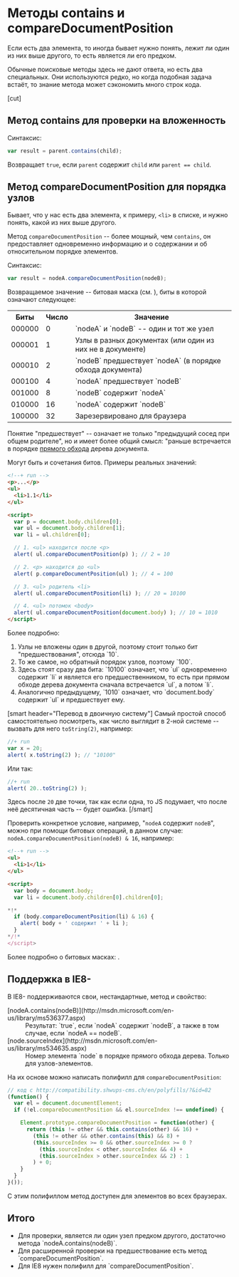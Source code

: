 # Методы contains и compareDocumentPosition

Если есть два элемента, то иногда бывает нужно понять, лежит ли один из них выше другого, то есть является ли его предком.

Обычные поисковые методы здесь не дают ответа, но есть два специальных. Они используются редко, но когда подобная задача встаёт, то знание метода может сэкономить много строк кода.

[cut]

## Метод contains для проверки на вложенность

Синтаксис:

```js
var result = parent.contains(child);
```

Возвращает `true`, если `parent` содержит `child` или `parent == child`.

## Метод compareDocumentPosition для порядка узлов

Бывает, что у нас есть два элемента, к примеру, `<li>` в списке, и нужно понять, какой из них выше другого.

Метод `compareDocumentPosition` -- более мощный, чем `contains`, он предоставляет одновременно информацию и о содержании и об относительном порядке элементов.

Синтаксис:

```js
var result = nodeA.compareDocumentPosition(nodeB);
```

Возвращаемое значение -- битовая маска (см. [](/bitwise-operators)), биты в которой означают следующее:

<table>
<tr>
<th>Биты</th>
<th>Число</th>
<th>Значение</th>
</tr>
<tr><td>000000</td><td>0</td><td>`nodeA` и `nodeB` -- один и тот же узел</td></tr>
<tr><td>000001</td><td>1</td><td>Узлы в разных документах (или один из них не в документе)</td></tr>
<tr><td>000010</td><td>2</td><td>`nodeB` предшествует `nodeA` (в порядке обхода документа)</td></tr>
<tr><td>000100</td><td>4</td><td>`nodeA` предшествует `nodeB`</td></tr>
<tr><td>001000</td><td>8</td><td>`nodeB` содержит `nodeA`</td></tr>
<tr><td>010000</td><td>16</td><td>`nodeA` содержит `nodeB`</td></tr>
<tr><td>100000</td><td>32</td><td>Зарезервировано для браузера</td></tr>
</table>

Понятие "предшествует" -- означает не только "предыдущий сосед при общем родителе", но и имеет более общий смысл:  "раньше встречается в порядке [прямого обхода](http://algolist.manual.ru/ds/walk.php) дерева документа.

Могут быть и сочетания битов. Примеры реальных значений:

```html
<!--+ run -->
<p>...</p>
<ul>
  <li>1.1</li>
</ul>

<script>
  var p = document.body.children[0];
  var ul = document.body.children[1];
  var li = ul.children[0];

  // 1. <ul> находится после <p>
  alert( ul.compareDocumentPosition(p) ); // 2 = 10

  // 2. <p> находится до <ul>
  alert( p.compareDocumentPosition(ul) ); // 4 = 100

  // 3. <ul> родитель <li>
  alert( ul.compareDocumentPosition(li) ); // 20 = 10100

  // 4. <ul> потомок <body>
  alert( ul.compareDocumentPosition(document.body) ); // 10 = 1010
</script>
```

Более подробно:
<ol>
<li>Узлы не вложены один в другой, поэтому стоит только бит "предшествования", отсюда `10`.</li>
<li>То же самое, но обратный порядок узлов, поэтому `100`.</li>
<li>Здесь стоят сразу два бита: `10100` означает, что `ul` одновременно содержит `li` и является его предшественником, то есть при прямом обходе дерева документа сначала встречается `ul`, а потом `li`.</li>
<li>Аналогично предыдущему, `1010` означает, что `document.body` содержит `ul` и предшествует ему.</li>
</ol>

[smart header="Перевод в двоичную систему"]
Самый простой способ самостоятельно посмотреть, как число выглядит в 2-ной системе -- вызвать для него `toString(2)`, например:

```js
//+ run
var x = 20;
alert( x.toString(2) ); // "10100"
```

Или так:

```js
//+ run
alert( 20..toString(2) );
```

Здесь после `20` две точки, так как если одна, то JS подумает, что после неё десятичная часть -- будет ошибка.
[/smart]

Проверить конкретное условие, например, "`nodeA` содержит `nodeB`", можно при помощи битовых операций, в данном случае: `nodeA.compareDocumentPosition(nodeB) & 16`, например:

```html
<!--+ run -->
<ul>
  <li>1</li>
</ul>

<script>
  var body = document.body;
  var li = document.body.children[0].children[0];

*!*
  if (body.compareDocumentPosition(li) & 16) {
    alert( body + ' содержит ' + li );
  }
*/!*
</script>
```

Более подробно о битовых масках:  [](/bitwise-operators).

## Поддержка в IE8-

В IE8- поддерживаются свои, нестандартные, метод и свойство:

<dl>
<dt>[nodeA.contains(nodeB)](http://msdn.microsoft.com/en-us/library/ms536377.aspx)</dt>
<dd>Результат: `true`, если `nodeA` содержит `nodeB`, а также в том случае, если `nodeA == nodeB`.</dd>
<dt>[node.sourceIndex](http://msdn.microsoft.com/en-us/library/ms534635.aspx)</dt>
<dd>Номер элемента `node` в порядке прямого обхода дерева. Только для узлов-элементов.</dd>
</dl>

На их основе можно написать полифилл для `compareDocumentPosition`:

```js
// код с http://compatibility.shwups-cms.ch/en/polyfills/?&id=82
(function() {
  var el = document.documentElement;
  if (!el.compareDocumentPosition && el.sourceIndex !== undefined) {

    Element.prototype.compareDocumentPosition = function(other) {
      return (this != other && this.contains(other) && 16) +
        (this != other && other.contains(this) && 8) +
        (this.sourceIndex >= 0 && other.sourceIndex >= 0 ?
          (this.sourceIndex < other.sourceIndex && 4) +
          (this.sourceIndex > other.sourceIndex && 2) : 1
        ) + 0;
    }
  }
}());
```

С этим полифиллом метод доступен для элементов во всех браузерах.

## Итого

<ul>
<li>Для проверки, является ли один узел предком другого, достаточно метода `nodeA.contains(nodeB)`.</li>
<li>Для расширенной проверки на предшествование есть метод `compareDocumentPosition`.</li>
<li>Для IE8 нужен полифилл для `compareDocumentPosition`.</li>
</ul>

